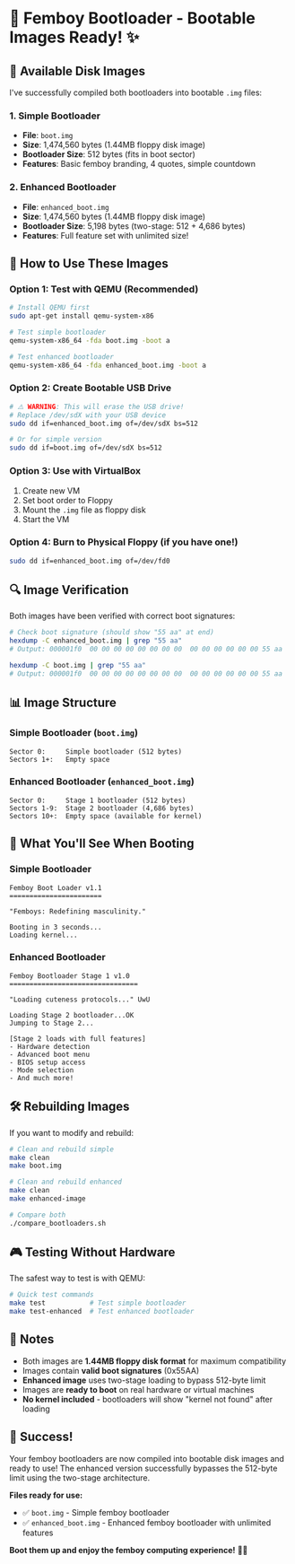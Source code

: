 # 🎀 Femboy Bootloader - Bootable Images Ready! ✨

## 📀 **Available Disk Images**

I've successfully compiled both bootloaders into bootable `.img` files:

### 1. **Simple Bootloader** 
- **File**: `boot.img`
- **Size**: 1,474,560 bytes (1.44MB floppy disk image)
- **Bootloader Size**: 512 bytes (fits in boot sector)
- **Features**: Basic femboy branding, 4 quotes, simple countdown

### 2. **Enhanced Bootloader** 
- **File**: `enhanced_boot.img` 
- **Size**: 1,474,560 bytes (1.44MB floppy disk image)
- **Bootloader Size**: 5,198 bytes (two-stage: 512 + 4,686 bytes)
- **Features**: Full feature set with unlimited size!

## 🚀 **How to Use These Images**

### **Option 1: Test with QEMU (Recommended)**
```bash
# Install QEMU first
sudo apt-get install qemu-system-x86

# Test simple bootloader
qemu-system-x86_64 -fda boot.img -boot a

# Test enhanced bootloader  
qemu-system-x86_64 -fda enhanced_boot.img -boot a
```

### **Option 2: Create Bootable USB Drive**
```bash
# ⚠️ WARNING: This will erase the USB drive!
# Replace /dev/sdX with your USB device
sudo dd if=enhanced_boot.img of=/dev/sdX bs=512

# Or for simple version
sudo dd if=boot.img of=/dev/sdX bs=512
```

### **Option 3: Use with VirtualBox**
1. Create new VM
2. Set boot order to Floppy
3. Mount the `.img` file as floppy disk
4. Start the VM

### **Option 4: Burn to Physical Floppy** (if you have one!)
```bash
sudo dd if=enhanced_boot.img of=/dev/fd0
```

## 🔍 **Image Verification**

Both images have been verified with correct boot signatures:

```bash
# Check boot signature (should show "55 aa" at end)
hexdump -C enhanced_boot.img | grep "55 aa"
# Output: 000001f0  00 00 00 00 00 00 00 00  00 00 00 00 00 00 55 aa

hexdump -C boot.img | grep "55 aa"  
# Output: 000001f0  00 00 00 00 00 00 00 00  00 00 00 00 00 00 55 aa
```

## 📊 **Image Structure**

### Simple Bootloader (`boot.img`)
```
Sector 0:     Simple bootloader (512 bytes)
Sectors 1+:   Empty space
```

### Enhanced Bootloader (`enhanced_boot.img`)
```
Sector 0:     Stage 1 bootloader (512 bytes)
Sectors 1-9:  Stage 2 bootloader (4,686 bytes)
Sectors 10+:  Empty space (available for kernel)
```

## 🎯 **What You'll See When Booting**

### Simple Bootloader
```
Femboy Boot Loader v1.1
=======================

"Femboys: Redefining masculinity."

Booting in 3 seconds...
Loading kernel...
```

### Enhanced Bootloader
```
Femboy Bootloader Stage 1 v1.0
================================

"Loading cuteness protocols..." UwU

Loading Stage 2 bootloader...OK
Jumping to Stage 2...

[Stage 2 loads with full features]
- Hardware detection
- Advanced boot menu
- BIOS setup access
- Mode selection
- And much more!
```

## 🛠️ **Rebuilding Images**

If you want to modify and rebuild:

```bash
# Clean and rebuild simple
make clean
make boot.img

# Clean and rebuild enhanced
make clean  
make enhanced-image

# Compare both
./compare_bootloaders.sh
```

## 🎮 **Testing Without Hardware**

The safest way to test is with QEMU:

```bash
# Quick test commands
make test           # Test simple bootloader
make test-enhanced  # Test enhanced bootloader
```

## 📝 **Notes**

- Both images are **1.44MB floppy disk format** for maximum compatibility
- Images contain **valid boot signatures** (0x55AA)
- **Enhanced image** uses two-stage loading to bypass 512-byte limit
- Images are **ready to boot** on real hardware or virtual machines
- **No kernel included** - bootloaders will show "kernel not found" after loading

## 🎀 **Success!**

Your femboy bootloaders are now compiled into bootable disk images and ready to use! The enhanced version successfully bypasses the 512-byte limit using the two-stage architecture.

**Files ready for use:**
- ✅ `boot.img` - Simple femboy bootloader
- ✅ `enhanced_boot.img` - Enhanced femboy bootloader with unlimited features

**Boot them up and enjoy the femboy computing experience!** 💖✨
